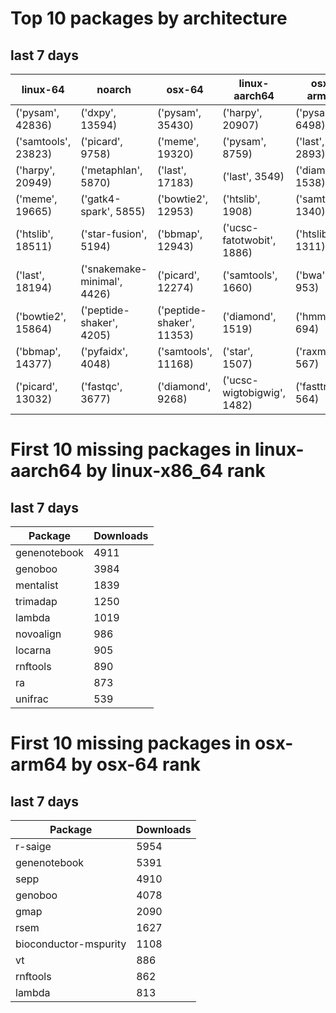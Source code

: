 # Top 10 packages by architecture
## last 7 days
|linux-64 | noarch | osx-64 | linux-aarch64 | osx-arm64 | 
|-|-|-|-|-|
|('pysam', 42836) |('dxpy', 13594) |('pysam', 35430) |('harpy', 20907) |('pysam', 6498) |
|('samtools', 23823) |('picard', 9758) |('meme', 19320) |('pysam', 8759) |('last', 2893) |
|('harpy', 20949) |('metaphlan', 5870) |('last', 17183) |('last', 3549) |('diamond', 1538) |
|('meme', 19665) |('gatk4-spark', 5855) |('bowtie2', 12953) |('htslib', 1908) |('samtools', 1340) |
|('htslib', 18511) |('star-fusion', 5194) |('bbmap', 12943) |('ucsc-fatotwobit', 1886) |('htslib', 1311) |
|('last', 18194) |('snakemake-minimal', 4426) |('picard', 12274) |('samtools', 1660) |('bwa', 953) |
|('bowtie2', 15864) |('peptide-shaker', 4205) |('peptide-shaker', 11353) |('diamond', 1519) |('hmmer', 694) |
|('bbmap', 14377) |('pyfaidx', 4048) |('samtools', 11168) |('star', 1507) |('raxml', 567) |
|('picard', 13032) |('fastqc', 3677) |('diamond', 9268) |('ucsc-wigtobigwig', 1482) |('fasttree', 564) |
# First 10 missing packages in linux-aarch64 by linux-x86_64 rank
## last 7 days

| Package | Downloads |
| - | - |
| genenotebook | 4911 | 
| genoboo | 3984 | 
| mentalist | 1839 | 
| trimadap | 1250 | 
| lambda | 1019 | 
| novoalign | 986 | 
| locarna | 905 | 
| rnftools | 890 | 
| ra | 873 | 
| unifrac | 539 | 
# First 10 missing packages in osx-arm64 by osx-64 rank
## last 7 days

| Package | Downloads |
| - | - |
| r-saige | 5954 | 
| genenotebook | 5391 | 
| sepp | 4910 | 
| genoboo | 4078 | 
| gmap | 2090 | 
| rsem | 1627 | 
| bioconductor-mspurity | 1108 | 
| vt | 886 | 
| rnftools | 862 | 
| lambda | 813 | 
